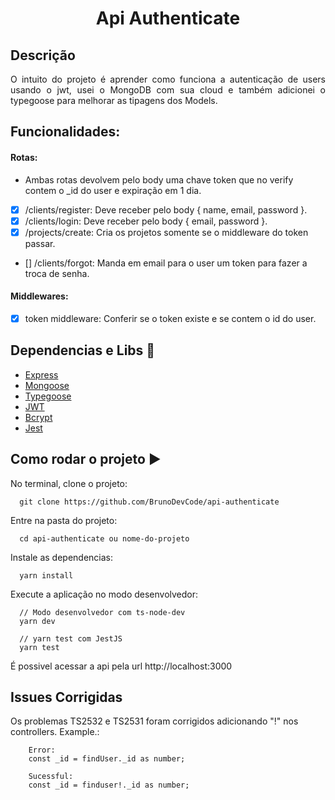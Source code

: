 <h1 align='center'>Api Authenticate</h1>

## Descrição

<p align='justify'>O intuito do projeto é aprender como funciona a autenticação de users usando o jwt, usei o MongoDB com sua cloud e também adicionei o typegoose para melhorar as tipagens dos Models.</p>

## Funcionalidades:

#### Rotas: 
* Ambas rotas devolvem pelo body uma chave token que no verify contem o _id do user e expiração em 1 dia.
* [x] /clients/register: Deve receber pelo body { name, email, password }.
* [x] /clients/login: Deve receber pelo body { email, password }.
* [x] /projects/create: Cria os projetos somente se o middleware do token passar.
* [] /clients/forgot: Manda em email para o user um token para fazer a troca de senha.

#### Middlewares: 
* [x] token middleware: Conferir se o token existe e se contem o id do user.

## Dependencias e Libs :book:

* [Express](http://expressjs.com/pt-br/)
* [Mongoose](https://mongoosejs.com/)
* [Typegoose](https://typegoose.github.io/typegoose/)
* [JWT](https://www.npmjs.com/package/jsonwebtoken)
* [Bcrypt](https://www.npmjs.com/package/bcryptjs)
* [Jest](https://jestjs.io/en/)

## Como rodar o projeto :arrow_forward:

No terminal, clone o projeto:

```
  git clone https://github.com/BrunoDevCode/api-authenticate
```

Entre na pasta do projeto:

```
  cd api-authenticate ou nome-do-projeto
```

Instale as dependencias:

```
  yarn install
```

Execute a aplicação no modo desenvolvedor:

```
  // Modo desenvolvedor com ts-node-dev
  yarn dev

  // yarn test com JestJS
  yarn test
```

É possivel acessar a api pela url http://localhost:3000

## Issues Corrigidas
<p>
  Os problemas TS2532 e TS2531 foram corrigidos adicionando "!" nos controllers.
  Example.:



```
    Error:
    const _id = findUser._id as number;

    Sucessful:
    const _id = finduser!._id as number;
  ```

</p>
